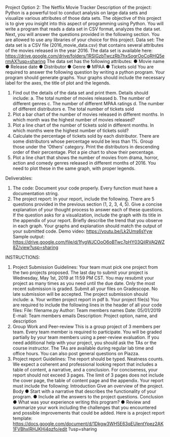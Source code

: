 Project Option 2: The Netflix Movie Tracker
Description of the project: Python is a powerful tool to conduct analysis on large data sets and
visualize various attributes of those data sets. The objective of this project is to give you insight
into this aspect of programming using Python. You will write a program that reads a data set in
CSV format, analyzes the data set. Next, you will answer the questions provided in the following
section. You are allowed to use any libraries of your choice for this project.
Data set: The data set is a CSV file (2016_movie_data.csv) that contains several attributes of the
movies released in the year 2016. The data set is available here:
https://drive.google.com/drive/folders/1RSlGzbTwczRb7hxSogrOoCoRHQ5ermAX?usp=sharing
The data set has the following attributes:
● Movie name
● Release date
● Distributor
● Genre
● MPAA
● Tickets sold
You are required to answer the following question by writing a python program. Your program
should generate graphs. Your graphs should include the necessary label for the axes, the title of
plot and the legends.
1. Find out the details of the data set and print them. Details should include:
a. The total number of movies released
b. The number of different genres
c. The number of different MPAA ratings
d. The number of different distributors
e. The total number of tickets sold
2. Plot a bar chart of the number of movies released in different months. In which month was the
highest number of movies released?
3. Plot a line chart of the number of tickets sold in different months. In which months were the
highest number of tickets sold?
4. Calculate the percentage of tickets sold by each distributor. There are some distributors
whose percentage would be less than 1%. Group those under the ‘Others’ category. Print the
distributors in descending order of their percentage. Plot a pie chart to show their
percentage.
5. Plot a line chart that shows the number of movies from drama, horror, action and comedy
genres released in different months of 2016. You need to plot these in the same graph, with
proper legends.


Deliverables:
1. The code: Document your code properly. Every function must have a documentation string.
2. The project report: In your report, include the following.
There are 5 questions provided in the previous section (1, 2, 3, 4, 5). Give a concise explanation
of your thought process to answer each of these questions. If the question asks for a
visualization, include the graph with its title in the appendix of your report.
Briefly describe the trend that you observe in each graph. Your graphs and explanation should
match the output of your submitted code.
Demo video: https://youtu.be/Lk2Ums6sYyw
Sample output:
https://drive.google.com/file/d/1fygWJCOoO6oBTwc7pHY03QiIRVAQWZ8Z/view?usp=sharing


INSTRUCTIONS:
1. Project Submission Guidelines:
Your team must pick one project from the two projects proposed.
The last day to submit your project is Wednesday, May 1st, 2019 at 11:59 PM CST.
You may resubmit your project as many times as you need until the due date. Only the most
recent submission is graded. Submit all your files on Gradescope.
No late submission will be accepted.
The project submission should include:
a. Your written project report in pdf
b. Your project file(s)
You are required to include the following lines in the header of all your code files:
File: filename.py
Author: Team members names
Date: 05/01/2019
E-mail: Team members emails
Description: Project option, name, and description
2. Group Work and Peer-review
This is a group project of 3 members per team. Every team member is required to participate.
You will be graded partially by your team members using a peer-review evaluation. If you need
additional help with your project, you should ask the TAs or the course instructor. The TAs are
available during regular lab time and office hours. You can also post general questions on Piazza.
3. Project report Guidelines:
The report should be typed. Neatness counts. We expect a coherent and professional looking
report that includes a table of content, a narrative, and a conclusion. For conciseness, your report
should not exceed 3 pages. The limit of 3 pages does not include the cover page, the table of
content page and the appendix.
Your report must include the following:
Introduction
Give an overview of the project.
Body
● Start with a narrative that describes the functionality of your program.
● Include all the answers to the project questions.
Conclusion
● What was your experience writing this program?
● Review and summarize your work including the challenges that you encountered and possible
improvements that could be added.
Here is a project report template:
https://docs.google.com/document/d/1Dkgw3WH5E63qEUlentYpez2AK1FVBhxIRHJKHi4pzfo/edit
?usp=sharing
